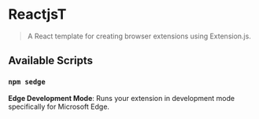 # ReactjsT

> A React template for creating browser extensions using Extension.js.

## Available Scripts

### `npm sedge`

**Edge Development Mode**: Runs your extension in development mode specifically for Microsoft Edge.